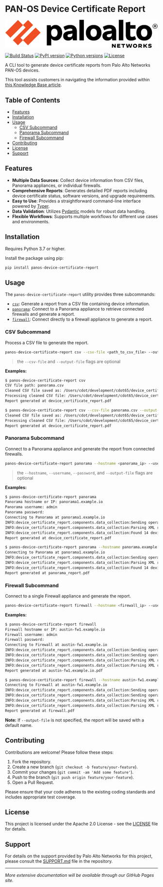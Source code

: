 # PAN-OS Device Certificate Report

![Banner Image](device_certificate_report/assets/logo.svg)

[![Build Status](https://github.com/cdot65/device-certificate-report/actions/workflows/ci.yml/badge.svg)](https://github.com/cdot65/device-certificate-report/actions/workflows/ci.yml)
[![PyPI version](https://badge.fury.io/py/panos-device-certificate-report.svg)](https://badge.fury.io/py/panos-device-certificate-report)
[![Python versions](https://img.shields.io/pypi/pyversions/panos-device-certificate-report.svg)](https://pypi.org/project/panos-device-certificate-report/)
[![License](https://img.shields.io/github/license/cdot65/device-certificate-report.svg)](https://github.com/cdot65/device-certificate-report/blob/main/LICENSE)

A CLI tool to generate device certificate reports from Palo Alto Networks PAN-OS devices.

This tool assists customers in navigating the information provided within [this Knowledge Base article](https://live.paloaltonetworks.com/t5/customer-advisories/update-to-additional-pan-os-certificate-expirations-and-new/ta-p/572158).

## Table of Contents

- [Features](#features)
- [Installation](#installation)
- [Usage](#usage)
  - [CSV Subcommand](#csv-subcommand)
  - [Panorama Subcommand](#panorama-subcommand)
  - [Firewall Subcommand](#firewall-subcommand)
- [Contributing](#contributing)
- [License](#license)
- [Support](#support)

## Features

- **Multiple Data Sources**: Collect device information from CSV files, Panorama appliances, or individual firewalls.
- **Comprehensive Reports**: Generates detailed PDF reports including device certificate status, software versions, and upgrade requirements.
- **Easy to Use**: Provides a straightforward command-line interface powered by [Typer](https://typer.tiangolo.com/).
- **Data Validation**: Utilizes [Pydantic](https://pydantic-docs.helpmanual.io/) models for robust data handling.
- **Flexible Workflows**: Supports multiple workflows for different use cases and environments.

## Installation

Requires Python 3.7 or higher.

Install the package using pip:

```bash
pip install panos-device-certificate-report
```

## Usage

The `panos-device-certificate-report` utility provides three subcommands:

- [`csv`](#csv-subcommand): Generate a report from a CSV file containing device information.
- [`panorama`](#panorama-subcommand): Connect to a Panorama appliance to retrieve connected firewalls and generate a report.
- [`firewall`](#firewall-subcommand): Connect directly to a firewall appliance to generate a report.

### CSV Subcommand

Process a CSV file to generate the report.

```bash
panos-device-certificate-report csv --csv-file <path_to_csv_file> --output-file <output_pdf>
```

> the `--csv-file` and `--output-file` flags are optional

**Examples:**

```bash
$ panos-device-certificate-report csv                                                                                                                                                                                        ─╯
CSV file path: panorama.csv
Cleaned CSV file saved as: /Users/cdot/development/cdot65/device_certificate_report/cleaned.csv
Processing cleaned CSV file: /Users/cdot/development/cdot65/device_certificate_report/cleaned.csv
Report generated at device_certificate_report.pdf
```

```bash
$ panos-device-certificate-report csv --csv-file panorama.csv --output-file device_certificate_report.pdf                                                                                                                    ─╯
Cleaned CSV file saved as: /Users/cdot/development/cdot65/device_certificate_report/cleaned.csv
Processing cleaned CSV file: /Users/cdot/development/cdot65/device_certificate_report/cleaned.csv
Report generated at device_certificate_report.pdf
```

### Panorama Subcommand

Connect to a Panorama appliance and generate the report from connected firewalls.

```bash
panos-device-certificate-report panorama --hostname <panorama_ip> --username <user> --password <password> --output-file <output_pdf>
```

> the `--hostname`, `--username`, `--password`, and `--output-file` flags are optional


**Examples:**

```bash
$ panos-device-certificate-report panorama                                                                                                                                                                                   ─╯
Panorama hostname or IP: panorama1.example.io
Panorama username: admin
Panorama password: 
Connecting to Panorama at panorama1.example.io
INFO:device_certificate_report.components.data_collection:Sending operational command to Panorama to retrieve all devices.
INFO:device_certificate_report.components.data_collection:Parsing XML response from Panorama.
INFO:device_certificate_report.components.data_collection:Found 14 devices connected to Panorama.
Report generated at device_certificate_report.pdf
```

```bash
$ panos-device-certificate-report panorama --hostname panorama.example.io --username admin --password paloalto123 --output-file panorama_report.pdf                                                                      ─╯
Connecting to Panorama at panorama1.example.io
INFO:device_certificate_report.components.data_collection:Sending operational command to Panorama to retrieve all devices.
INFO:device_certificate_report.components.data_collection:Parsing XML response from Panorama.
INFO:device_certificate_report.components.data_collection:Found 14 devices connected to Panorama.
Report generated at panorama_report.pdf
```

### Firewall Subcommand

Connect to a single Firewall appliance and generate the report.

```bash
panos-device-certificate-report firewall --hostname <firewall_ip> --username <user> --password <password> --output-file <output_pdf>
```

**Examples:**

```bash
$ panos-device-certificate-report firewall                                                                                                                                                                                   ─╯
Firewall hostname or IP: austin-fw1.example.io
Firewall username: admin
Firewall password: 
Connecting to Firewall at austin-fw1.example.io
INFO:device_certificate_report.components.data_collection:Sending operational command to Firewall to retrieve system info.
INFO:device_certificate_report.components.data_collection:Sending operational command to Firewall to retrieve device certificate status.
INFO:device_certificate_report.components.data_collection:Parsing XML response from Firewall system info.
INFO:device_certificate_report.components.data_collection:Parsing XML response from Firewall device certificate status.
Report generated at austin-fw1.example.io.pdf
```

```bash
$ panos-device-certificate-report firewall --hostname austin-fw1.example.io --username admin --password paloalto123 --output-file firewall.pdf                                                                            ─╯
Connecting to Firewall at austin-fw1.example.io
INFO:device_certificate_report.components.data_collection:Sending operational command to Firewall to retrieve system info.
INFO:device_certificate_report.components.data_collection:Sending operational command to Firewall to retrieve device certificate status.
INFO:device_certificate_report.components.data_collection:Parsing XML response from Firewall system info.
INFO:device_certificate_report.components.data_collection:Parsing XML response from Firewall device certificate status.
Report generated at firewall.pdf
```

**Note:** If `--output-file` is not specified, the report will be saved with a default name.

## Contributing

Contributions are welcome! Please follow these steps:

1. Fork the repository.
2. Create a new branch (`git checkout -b feature/your-feature`).
3. Commit your changes (`git commit -am 'Add some feature'`).
4. Push to the branch (`git push origin feature/your-feature`).
5. Open a Pull Request.

Please ensure that your code adheres to the existing coding standards and includes appropriate test coverage.

## License

This project is licensed under the Apache 2.0 License - see the [LICENSE](./LICENSE) file for details.

## Support

For details on the support provided by Palo Alto Networks for this project, please consult the [SUPPORT.md](./SUPPORT.md) file in the repository.

---

*More extensive documentation will be available through our GitHub Pages site.*
